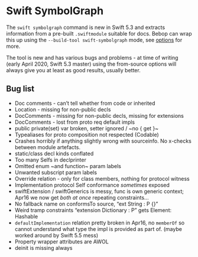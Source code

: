 # Swift SymbolGraph

The `swift symbolgraph` command is new in Swift 5.3 and extracts information
from a pre-built `.swiftmodule` suitable for docs.  Bebop can wrap this up using
the `--build-tool swift-symbolgraph` mode, see [options](options.md) for more.

The tool is new and has various bugs and problems - at time of writing
(early April 2020, Swift 5.3 master) using the from-source options will always
give you at least as good results, usually better.

## Bug list

* Doc comments - can’t tell whether from code or inherited
* Location - missing for non-public decls
* DocComments - missing for non-public decls, missing for extensions
* DocComments - lost from proto req default impls
* public private(set) var broken, setter ignored / ~no { get }~
* Typealiases for proto composition not respected (Codable)
* Crashes horribly if anything slightly wrong with sourceinfo.
  No x-checks between module artefacts.
* static/class decl kinds conflated
* Too many Selfs in declprinter
* Omitted enum ~and function~ param labels
* Unwanted subscript param labels
* Override relation - only for class members, nothing for protocol witness
* Implementation protocol Self conformance _sometimes_ exposed
* swiftExtension / swiftGenerics is messy, func is own generic context; Apr16
we now get _both at once_ repeating constraints...
* No fallback name on conformsTo source, “ext String : P {}” 
* Weird tramp constraints “extension Dictionary : P” gets Element: Hashable
* `defaultImplementation` relation pretty broken in Apr16, no `memberOf`
  so cannot understand what type the impl is provided as part of.
  (maybe worked around by Swift 5.5 mess)
* Property wrapper attributes are AWOL
* deinit is missing always
